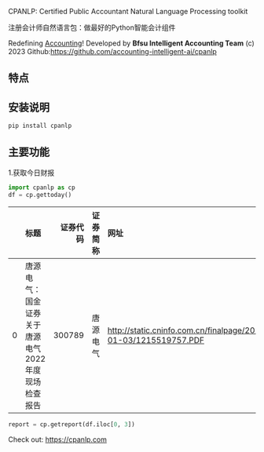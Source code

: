 CPANLP: Certified Public Accountant Natural Language Processing toolkit

注册会计师自然语言包：做最好的Python智能会计组件

Redefining [Accounting](https://cpanlp.com/overview/redefine)!
Developed by **Bfsu Intelligent Accounting Team** (c) 2023
Github:https://github.com/accounting-intelligent-ai/cpanlp

## 特点

## 安装说明
```python
pip install cpanlp
```

## 主要功能
1.获取今日财报
```python
import cpanlp as cp
df = cp.gettoday()
```
|    | 标题                                               |   证券代码 | 证券简称   | 网址                                                            | 日期       |   id |
|---:|:---------------------------------------------------|-----------:|:-----------|:----------------------------------------------------------------|:-----------|-----:|
|  0 | 唐源电气：国金证券关于唐源电气2022年度现场检查报告 |     300789 | 唐源电气   | http://static.cninfo.com.cn/finalpage/2023-01-03/1215519757.PDF | 2023-01-03 |    1 |

```python
report = cp.getreport(df.iloc[0, 3])
```
Check out: https://cpanlp.com